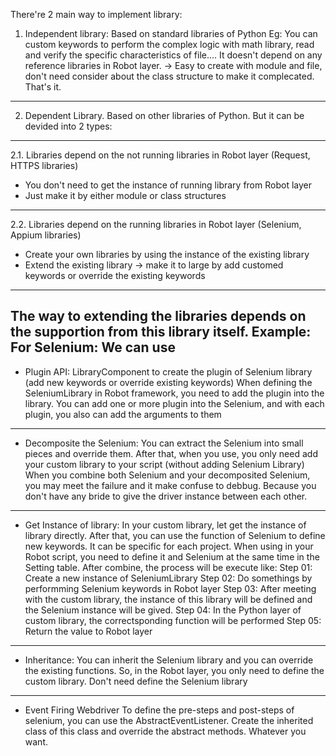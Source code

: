 There're 2 main way to implement library:
1. Independent library: Based on standard libraries of Python 
Eg: You can custom keywords to perform the complex logic with math library, read and verify the specific characteristics of file....
It doesn't depend on any reference libraries in Robot layer. -> Easy to create with module and file, don't need consider about the class structure to make it complecated. That's it. 
-------------------------------------------------------------------------

2. Dependent Library. Based on other libraries of Python. But it can be devided into 2 types:
-------------------------------------------------------------------------

2.1. Libraries depend on the not running libraries in Robot layer (Request, HTTPS libraries)
- You don't need to get the instance of running library from Robot layer
- Just make it by either module or class structures
-------------------------------------------------------------------------

2.2. Libraries depend on the running libraries in Robot layer (Selenium, Appium  libraries)
- Create your own libraries by using the instance of the existing library
- Extend the existing library -> make it to large by add customed keywords or override the existing keywords 
-------------------------------------------------------------------------

The way to extending the libraries depends on the supportion from this library itself. 
Example: 
For Selenium: We can use
--------------

- Plugin API: 
LibraryComponent to create the plugin of Selenium library (add new keywords or override existing keywords) 
When defining the SeleniumLibrary in Robot framework, you need to add the plugin into the library.
You can add one or more plugin into the Selenium, and with each plugin, you also can add the arguments to them
--------------

- Decomposite the Selenium: 
You can extract the Selenium into small pieces and override them.
After that, when you use, you only need add your custom library to your script (without adding Selenium Library)
When you combine both Selenium and your decomposited Selenium, you may meet the failure and it make confuse to debbug. Because you don't have any bride to give the driver instance between each other.
--------------

- Get Instance of library: 
In your custom library, let get the instance of library directly. After that, you can use the function of Selenium to define new keywords. It can be specific for each project.
When using in your Robot script, you need to define it and Selenium at the same time in the Setting table. After combine, the process will be execute like:
Step 01: Create a new instance of SeleniumLibrary
Step 02: Do somethings by performming Selenium keywords in Robot layer
Step 03: After meeting with the custom library, the instance of this library will be defined and the Selenium instance will be gived.
Step 04: In the Python layer of custom library, the correctsponding function will be performed 
Step 05: Return the value to Robot layer
--------------

- Inheritance: 
You can inherit the Selenium library and you can override the existing functions.
So, in the Robot layer, you only need to define the custom library. Don't need define the Selenium library
--------------

- Event Firing Webdriver
To define the pre-steps and post-steps of selenium, you can use the AbstractEventListener. Create the inherited class of this class and override the abstract methods. Whatever you want.




